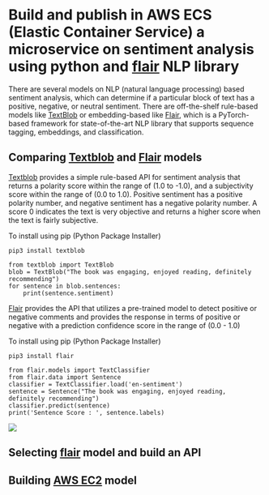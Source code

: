 # Build and publish in AWS ECS (Elastic Container Service) a microservice on sentiment analysis using python and [flair](https://pypi.org/project/flair/) NLP library

There are several models on NLP (natural language processing) based sentiment analysis, which can determine if a particular block of text has a positive, negative, or neutral sentiment. There are off-the-shelf rule-based models like [TextBlob](https://pypi.org/project/textblob/) or embedding-based like [Flair](https://pypi.org/project/flair/), which is a PyTorch-based framework for state-of-the-art NLP library that supports sequence tagging, embeddings, and classification.

## Comparing [Textblob](https://pypi.org/project/textblob/) and [Flair](https://pypi.org/project/flair/) models

[Textblob](https://pypi.org/project/textblob/) provides a simple rule-based API for sentiment analysis that returns a polarity score within the range of (1.0 to -1.0), and a subjectivity score within the range of (0.0 to 1.0). Positive sentiment has a positive polarity number, and negative sentiment has a negative polarity number. A score 0 indicates the text is very objective and returns a higher score when the text is fairly subjective.

To install using pip (Python Package Installer)
  
    pip3 install textblob

    from textblob import TextBlob
    blob = TextBlob("The book was engaging, enjoyed reading, definitely recommending")
    for sentence in blob.sentences:
        print(sentence.sentiment)
  
[Flair](https://pypi.org/project/flair/) provides the API that utilizes a pre-trained model to detect positive or negative comments and provides the response in terms of positive or negative with a prediction confidence score in the range of (0.0 - 1.0)

To install using pip (Python Package Installer)

    pip3 install flair
    
    from flair.models import TextClassifier
    from flair.data import Sentence
    classifier = TextClassifier.load('en-sentiment')
    sentence = Sentence("The book was engaging, enjoyed reading, definitely recommending")
    classifier.predict(sentence)
    print('Sentence Score : ', sentence.labels)


<img src="./Img/ktb-flr.png"> 

## Selecting [flair](https://pypi.org/project/flair/) model and build an API

## Building [AWS EC2](https://console.aws.amazon.com/ec2/) model 
